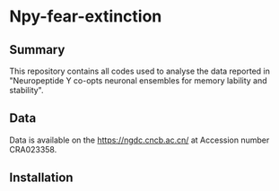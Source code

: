 # Npy-fear-extinction
## Summary
This repository contains all codes used to analyse the data reported in "Neuropeptide Y co-opts neuronal ensembles for memory lability and stability".
## Data
Data is available on the https://ngdc.cncb.ac.cn/ at Accession number CRA023358.
## Installation
